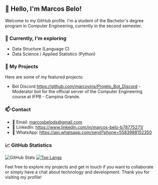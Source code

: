 ## 👋 Hello, I'm Marcos Belo!

Welcome to my GitHub profile. I'm a student of the Bachelor's degree program in Computer Engineering, currently in the second semester.

### 🌱 Currently, I'm exploring

- Data Structure (Language C)
- Data Science / Applied Statistics (Python)

### 🚀 My Projects
Here are some of my featured projects:

- Bot Discord  https://github.com/marcovins/Projeto_Bot_Discord - Moderator bot for the official server of the Computer Engineering course at IFPB - Campina Grande.

### 📫 Contact
- 📧 Email: marcosbelods@gmail.com
- 💼 LinkedIn: https://www.linkedin.com/in/marcos-belo-b78775271/
- 📱 WhatsApp: https://api.whatsapp.com/send?phone=5583988152350

### 📈 GitHub Statistics
![GitHub Stats](https://github-readme-stats.vercel.app/api?username=marcovins&show_icons=true&theme=tokyonight&width=200)
[![Top Langs](https://github-readme-stats.vercel.app/api/top-langs/?username=marcovins&theme=tokyonight&layout=donut&width=300)](https://github.com/marcovins/github-readme-stats)

Feel free to explore my projects and get in touch if you want to collaborate or simply have a chat about technology and development. Thank you for visiting my profile!
